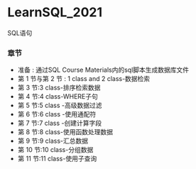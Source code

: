 # LearnSQL_2021
SQL语句
### 章节
* 准备 : 通过SQL Course Materials内的sql脚本生成数据库文件
* 第 1 节与第 2 节 :  1 class  and 2 class-数据检索
* 第 3 节:3 class-排序检索数据
* 第 4 节:4 class-WHERE子句
* 第 5 节:5 class -高级数据过滤
* 第 6 节:6 class -使用通配符  
* 第 7 节:7 class -创建计算字段
* 第 8 节:8 class-使用函数处理数据
* 第 9 节:9 class-汇总数据
* 第 10 节:10 class-分组数据
* 第 11 节:11 class-使用子查询



